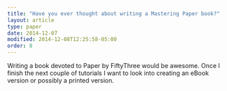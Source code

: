 ```yaml
---
title: "Have you ever thought about writing a Mastering Paper book?"
layout: article
type: paper
date: 2014-12-07
modified: 2014-12-08T12:25:58-05:00
order: 8
---
```


Writing a book devoted to Paper by FiftyThree would be awesome. Once I finish the next couple of tutorials I want to look into creating an eBook version or possibly a printed version.


